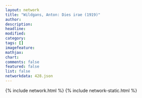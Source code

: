 ```yaml
---
layout: network
title: "Wildgans, Anton: Dies irae (1919)"
author:
description:
headline:
modified:
category:
tags: []
imagefeature: 
mathjax: 
chart: 
comments: false
featured: false
list: false
networkdata: 428.json
---
```

{% include network.html %}
{% include network-static.html %}
